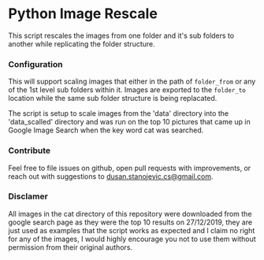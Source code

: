 # Python Image Rescale

This script rescales the images from one folder and it's sub folders to another while replicating the folder structure.

### Configuration

This will support scaling images that either in the path of ```folder_from``` or any of the 1st level sub folders within it. Images are exported to the ```folder_to``` location while the same sub folder structure is being replacated.

The script is setup to scale images from the 'data' directory into the 'data_scalled' directory and was run on the top 10 pictures that came up in Google Image Search when the key word cat was searched.

### Contribute

Feel free to file issues on github, open pull requests with improvements, or reach out with suggestions to dusan.stanojevic.cs@gmail.com.

### Disclamer

All images in the cat directory of this repository were downloaded from the google search page as they were the top 10 results on 27/12/2019, they are just used as examples that the script works as expected and I claim no right for any of the images, I would highly encourage you not to use them without permission from their original authors.
